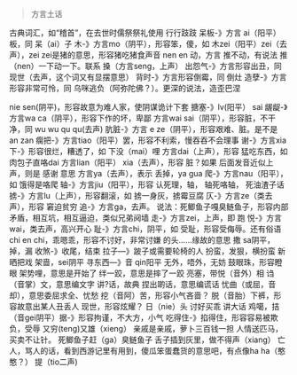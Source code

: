 >方言土话

古典词汇，如“稽首”，在去世时儒祭祭礼使用
行行跂跂
呆板-》方言 ai（阳平） 板，同 呆（ai）子
木-》方言mo（阴平），形容笨，傻，如 木zei（阳平）zei（去声），zei zei是猪的意思，形容猪吃猪食声音
nen en 动，方言 推不动，有说法 推（nen）一下动一下。联系 搡（方言seng，上声）
出怨气-》方言形容出丑，同 现世（去声，这个词又有显摆意思）
背时-》方言形容倒霉，同 倒灶
造孽-》方言形容非常可怜，同 乌咪逃负（阿弥陀佛？）。更深的说法，造歪巴涅

nie sen(阴平)，形容故意为难人家，使阴谋诡计下套
搪塞-》lv(阳平） sai
龌龊-》方言wa ca（阴平），形容下作的坏，卑鄙
方言wai sai（阴平），形容脏，不干净，同 wu wu qu qu(去声)
肮脏-》方言 e ze（阴平），形容艰难、脏。是不是 an zan
瘸把-》方言tiao（阳平）罢，形容不利索，慢吞吞不会理事
谢-》方言xia
下-》形容很烂，糟透了，如 下没（mai）哩
方言dai（上声），形容 猛吃东西，如 肉包子直咯dai
方言lian（阳平） xia（去声），形容 脏？如果 后面发音近似上声，则是 感谢 意思
方言ya（去声），表示 丢掉，ya gua
爬-》方言nau（阳平），如 饿得是咯爬
轴-》方言jiu（阳平），形容 认死理，轴， 轴死咯轴， 死油渣子话
掳-》方言lu（上声），形容翻滚，如 掳一身灰，掳霉豆腐
仄-》方言ze（类去声），形容 窘迫贫穷
追-》方言ga，去声。 说法：死鲫鱼子嘎臭鲢鱼子，形容内部矛盾，相互坑，相互逼迫，类似兄弟阋墙
走-》方言zei，上声，即 跑
悦-》方言wai，类去声，高兴开心
耻-》方言chi，阴平，如 受耻，形容受侮辱。还有俗语  chi en chi，乖嗯乖，形容不讨好，非常讨嫌
的头……缘故的意思
撒 sa阴平，掉，漏
收煞-》收尾，结束
拉子—》跛子或需要轮椅的人
扮蛮，发狠，横扮蛮
新晒把戏
架啬，sei阴平
寻东西—》音 qin阳平
无外，唔外，无妨
鼓眼珠，形容瞪眼
架势哩，意思是开始了
绊一跤，意思是摔了一跤
亮塞，带悦（音外）相
诌（音掌）文，意思编文字
讲?话，故典
捏出啲话，意思编谎话
忧曲（或屈，音却），意思委屈求全、忧愁
挖（音阿）苦，形容小气吝啬？
脱（音胎）下裤，形容故意出某人丑丢人
现世，形容炫耀？
日（nie）头
讨好买乖
讲大话
鸡噶，拮（音gei阴平）据-》形容拘谨，不大方，小气
吃得住-》掐得住，形容容易被欺负，受辱
又穷(teng)又雄（xieng）
亲戚是亲戚，萝卜三百钱一担
人情送匹马，买卖不让针。
死鲫鱼子赶（ga）臭鲢鱼子
舌子插到灰里，做不得声（xiang）
亡人，骂人的话，看到西游记里有用到，傻瓜笨蛋蠢货的意思吧，有点像ha ha（憨憨？）
提（tio二声)